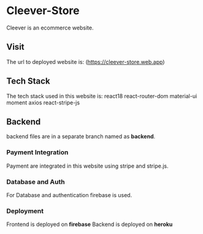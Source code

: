 # Cleever-Store

Cleever is an ecommerce website.

## Visit

The url to deployed website is: (https://cleever-store.web.app)

## Tech Stack

The tech stack used in this website is:
react18
react-router-dom
material-ui
moment
axios
react-stripe-js

## Backend

backend files are in a separate branch named as **backend**.

### Payment Integration

Payment are integrated in this website using stripe and stripe.js.

### Database and Auth

For Database and authentication firebase is used.

### Deployment

Frontend is deployed on **firebase**
Backend is deployed on **heroku**


